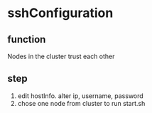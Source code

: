 # sshConfiguration

## function
Nodes in the cluster trust each other

## step
1. edit hostInfo. alter ip, username, password
2. chose one node from cluster to run start.sh
